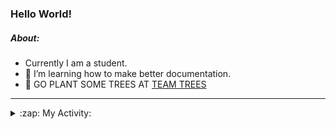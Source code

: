 ### Hello World!

##### About:
- Currently I am a student.
- 🌱 I’m learning how to make better documentation.
- 🌱 GO PLANT SOME TREES AT [TEAM TREES](https://teamtrees.org/)

---
<details>
  <summary>:zap: My Activity:</summary>
  
<!--START_SECTION:waka-->
![Code Time](http://img.shields.io/badge/Code%20Time-1%2C152%20hrs%2043%20mins-blue)

**I'm a Night 🦉** 

```text
🌞 Morning                1424 commits        ██░░░░░░░░░░░░░░░░░░░░░░░   09.16 % 
🌆 Daytime                5515 commits        █████████░░░░░░░░░░░░░░░░   35.48 % 
🌃 Evening                4485 commits        ███████░░░░░░░░░░░░░░░░░░   28.85 % 
🌙 Night                  4121 commits        ███████░░░░░░░░░░░░░░░░░░   26.51 % 
```
📅 **I'm Most Productive on Wednesday** 

```text
Monday                   2331 commits        ████░░░░░░░░░░░░░░░░░░░░░   15.00 % 
Tuesday                  2022 commits        ███░░░░░░░░░░░░░░░░░░░░░░   13.01 % 
Wednesday                3601 commits        ██████░░░░░░░░░░░░░░░░░░░   23.17 % 
Thursday                 1923 commits        ███░░░░░░░░░░░░░░░░░░░░░░   12.37 % 
Friday                   1537 commits        ██░░░░░░░░░░░░░░░░░░░░░░░   09.89 % 
Saturday                 1388 commits        ██░░░░░░░░░░░░░░░░░░░░░░░   08.93 % 
Sunday                   2743 commits        ████░░░░░░░░░░░░░░░░░░░░░   17.65 % 
```


📊 **This Week I Spent My Time On** 

```text
🔥 Editors: 
VS Code                  5 hrs 49 mins       █████████████████████████   100.00 % 

🐱‍💻 Projects: 
giveth-dapps-v2          3 hrs 20 mins       ██████████████░░░░░░░░░░░   57.23 % 
praise                   2 hrs 29 mins       ███████████░░░░░░░░░░░░░░   42.77 % 
```


 Last Updated on 17/07/2023 11:10:21 UTC
<!--END_SECTION:waka-->
</details>
